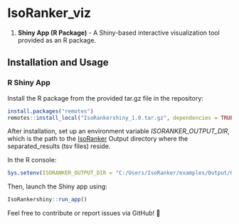 # IsoRanker_viz

1. **Shiny App (R Package)** - A Shiny-based interactive visualization tool provided as an R package.

## Installation and Usage

### **R Shiny App**
Install the R package from the provided tar.gz file in the repository:

```r
install.packages("remotes")
remotes::install_local("IsoRankershiny_1.0.tar.gz", dependencies = TRUE)
```

After installation, set up an environment variable *ISORANKER_OUTPUT_DIR*, which is the path to the [IsoRanker](https://github.com/yhhc2/IsoRanker/tree/main) Output directory where the separated_results (tsv files) reside.

In the R console:

```r
Sys.setenv(ISORANKER_OUTPUT_DIR = "C:/Users/IsoRanker/examples/Output/Output")
```

Then, launch the Shiny app using:

```r
IsoRankershiny::run_app()
```

Feel free to contribute or report issues via GitHub! 🚀
